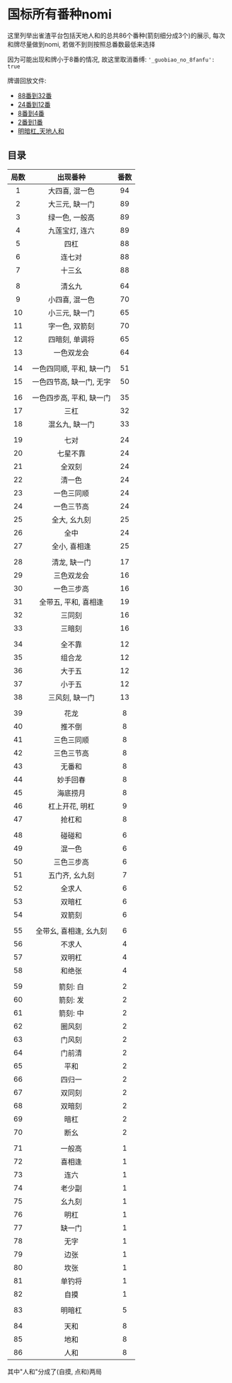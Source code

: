 # 国标所有番种nomi

这里列举出雀渣平台包括天地人和的总共86个番种(箭刻细分成3个)的展示, 每次和牌尽量做到nomi, 若做不到则按照总番数最低来选择

因为可能出现和牌小于8番的情况, 故这里取消番缚: `'_guobiao_no_8fanfu': true`

牌谱回放文件:

- [88番到32番](1_88番到32番.js)
- [24番到12番](2_24番到12番.js)
- [8番到4番](3_8番到4番.js)
- [2番到1番](4_2番到1番.js)
- [明暗杠_天地人和](5_明暗杠_天地人和.js)

## 目录

| 局数 |      出现番种      | 番数 |
|:--:|:--------------:|:--:|
| 1  |    大四喜, 混一色    | 94 |
| 2  |    大三元, 缺一门    | 89 |
| 3  |    绿一色, 一般高    | 89 |
| 4  |    九莲宝灯, 连六    | 89 |
| 5  |       四杠       | 88 |
| 6  |      连七对       | 88 |
| 7  |      十三幺       | 88 |
|    |                |    |
| 8  |      清幺九       | 64 |
| 9  |    小四喜, 混一色    | 70 |
| 10 |    小三元, 缺一门    | 65 |
| 11 |    字一色, 双箭刻    | 70 |
| 12 |    四暗刻, 单调将    | 65 |
| 13 |     一色双龙会      | 64 |
|    |                |    |
| 14 | 一色四同顺, 平和, 缺一门 | 51 |
| 15 | 一色四节高, 缺一门, 无字 | 50 |
|    |                |    |
| 16 | 一色四步高, 平和, 缺一门 | 35 |
| 17 |       三杠       | 32 |
| 18 |    混幺九, 缺一门    | 33 |
|    |                |    |
| 19 |       七对       | 24 |
| 20 |      七星不靠      | 24 |
| 21 |      全双刻       | 24 |
| 22 |      清一色       | 24 |
| 23 |     一色三同顺      | 24 |
| 24 |     一色三节高      | 24 |
| 25 |    全大, 幺九刻     | 25 |
| 26 |       全中       | 24 |
| 27 |    全小, 喜相逢     | 25 |
|    |                |    |
| 28 |    清龙, 缺一门     | 17 |
| 29 |     三色双龙会      | 16 |
| 30 |     一色三步高      | 16 |
| 31 |  全带五, 平和, 喜相逢  | 19 |
| 32 |      三同刻       | 16 |
| 33 |      三暗刻       | 16 |
|    |                |    |
| 34 |      全不靠       | 12 |
| 35 |      组合龙       | 12 |
| 36 |      大于五       | 12 |
| 37 |      小于五       | 12 |
| 38 |    三风刻, 缺一门    | 13 |
|    |                |    |
| 39 |       花龙       | 8  |
| 40 |      推不倒       | 8  |
| 41 |     三色三同顺      | 8  |
| 42 |     三色三节高      | 8  |
| 43 |      无番和       | 8  |
| 44 |      妙手回春      | 8  |
| 45 |      海底捞月      | 8  |
| 46 |    杠上开花, 明杠    | 9  |
| 47 |      抢杠和       | 8  |
|    |                |    |
| 48 |      碰碰和       | 6  |
| 49 |      混一色       | 6  |
| 50 |     三色三步高      | 6  |
| 51 |    五门齐, 幺九刻    | 7  |
| 52 |      全求人       | 6  |            
| 53 |      双暗杠       | 6  |
| 54 |      双箭刻       | 6  |        
|    |                |    |
| 55 | 全带幺, 喜相逢, 幺九刻  | 6  |
| 56 |      不求人       | 4  |
| 57 |      双明杠       | 4  |
| 58 |      和绝张       | 4  |
|    |                |    |
| 59 |     箭刻: 白      | 2  |
| 60 |     箭刻: 发      | 2  |
| 61 |     箭刻: 中      | 2  |
| 62 |      圈风刻       | 2  |
| 63 |      门风刻       | 2  |
| 64 |      门前清       | 2  |
| 65 |       平和       | 2  |
| 66 |      四归一       | 2  |
| 67 |      双同刻       | 2  |
| 68 |      双暗刻       | 2  |
| 69 |       暗杠       | 2  |
| 70 |       断幺       | 2  |
|    |                |    |
| 71 |      一般高       | 1  |
| 72 |      喜相逢       | 1  |
| 73 |       连六       | 1  |
| 74 |      老少副       | 1  |
| 75 |      幺九刻       | 1  |
| 76 |       明杠       | 1  |
| 77 |      缺一门       | 1  |
| 78 |       无字       | 1  |
| 79 |       边张       | 1  |
| 80 |       坎张       | 1  |
| 81 |      单钓将       | 1  |
| 82 |       自摸       | 1  |
|    |                |    |
| 83 |      明暗杠       | 5  |
|    |                |    |
| 84 |       天和       | 8  |
| 85 |       地和       | 8  |
| 86 |       人和       | 8  |

其中"人和"分成了(自摸, 点和)两局
